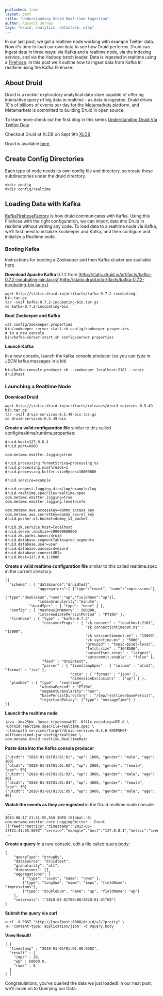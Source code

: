 ```yaml
---
published: true
layout: post
title: "Understanding Druid Real-time Ingestion"
author: Russell Jurney
tags: "druid, analytics, datastore, olap"
---
```


In our last post, we got a realtime node working with example Twitter data. Now it's time to load our own data to see how Druid performs. Druid can ingest data in three ways: via Kafka and a realtime node, via the indexing service, and via the Hadoop batch loader. Data is ingested in realtime using a [Firehose](https://github.com/metamx/druid/wiki/Firehose). In this post we'll outline how to ingest data from Kafka in realtime using the Kafka Firehose.

## About Druid ##
Druid is a rockin' exploratory analytical data store capable of offering interactive query of big data in realtime - as data is ingested. Druid drives 10's of billions of events per day for the [Metamarkets](www.metamarkets.com) platform, and Metamarkets is committed to building Druid in open source.

To learn more check out the first blog in this series [Understanding Druid Via Twitter Data](http://druid.io/blog/2013/08/06/twitter-tutorial.html)

Checkout Druid at XLDB on Sept 9th [XLDB](https://conf-slac.stanford.edu/xldb-2013/tutorials#amC)

Druid is available [here](https://github.com/metamx/druid).

## Create Config Directories ##
Each type of node needs its own config file and directory, so create these subdirectories under the druid directory.

    mkdir config
    mkdir config/realtime

## Loading Data with Kafka ##

[KafkaFirehoseFactory](https://github.com/metamx/druid/blob/master/realtime/src/main/java/com/metamx/druid/realtime/firehose/KafkaFirehoseFactory.java) is how druid communicates with Kafka. Using this Firehose with the right configuration, we can import data into Druid in realtime without writing any code. To load data to a realtime node via Kafka, we'll first need to initialize Zookeeper and Kafka, and then configure and initialize a Realtime node.

### Booting Kafka ###

Instructions for booting a Zookeeper and then Kafka cluster are available [here](http://kafka.apache.org/07/quickstart.html).

**Download Apache Kafka** 0.7.2 from [http://static.druid.io/artifacts/kafka-0.7.2-incubating-bin.tar.gz](http://static.druid.io/artifacts/kafka-0.7.2-incubating-bin.tar.gz)


    wget http://static.druid.io/artifacts/kafka-0.7.2-incubating-bin.tar.gz
    tar -xvzf kafka-0.7.2-incubating-bin.tar.gz
    cd kafka-0.7.2-incubating-bin

**Boot Zookeeper and Kafka**

    cat config/zookeeper.properties
    bin/zookeeper-server-start.sh config/zookeeper.properties
    # in a new console
    bin/kafka-server-start.sh config/server.properties

**Launch Kafka**

In a new console, launch the kafka console producer (so you can type in JSON kafka messages in a bit)

    bin/kafka-console-producer.sh --zookeeper localhost:2181 --topic druidtest

### Launching a Realtime Node

**Download Druid**


    wget http://static.druid.io/artifacts/releases/druid-services-0.5.49-bin.tar.gz
    tar -xvzf druid-services-0.5.49-bin.tar.gz
    cd druid-services-0.5.49-bin

**Create a valid configuration file** similar to this called config/realtime/runtime.properties:

    druid.host=127.0.0.1
    druid.port=8080

    com.metamx.emitter.logging=true

    druid.processing.formatString=processing_%s
    druid.processing.numThreads=1
    druid.processing.buffer.sizeBytes=10000000

    druid.service=example

    druid.request.logging.dir=/tmp/example/log
    druid.realtime.specFile=realtime.spec
    com.metamx.emitter.logging=true
    com.metamx.emitter.logging.level=info

    com.metamx.aws.accessKey=dummy_access_key
    com.metamx.aws.secretKey=dummy_secret_key
    druid.pusher.s3.bucket=dummy_s3_bucket

    druid.zk.service.host=localhost
    druid.server.maxSize=300000000000
    druid.zk.paths.base=/druid
    druid.database.segmentTable=prod_segments
    druid.database.user=user
    druid.database.password=diurd
    druid.database.connectURI=
    druid.host=127.0.0.1:8080


**Create a valid realtime configuration file** similar to this called realtime.spec in the current directory:


    [{
      "schema" : { "dataSource":"druidtest",
                   "aggregators":[ {"type":"count", "name":"impressions"},
                                      {"type":"doubleSum","name":"wp","fieldName":"wp"}],
                   "indexGranularity":"minute",
               "shardSpec" : { "type": "none" } },
      "config" : { "maxRowsInMemory" : 500000,
                   "intermediatePersistPeriod" : "PT10m" },
      "firehose" : { "type" : "kafka-0.7.2",
                     "consumerProps" : { "zk.connect" : "localhost:2181",
                                         "zk.connectiontimeout.ms" : "15000",
                                         "zk.sessiontimeout.ms" : "15000",
                                         "zk.synctime.ms" : "5000",
                                         "groupid" : "topic-pixel-local",
                                         "fetch.size" : "1048586",
                                         "autooffset.reset" : "largest",
                                         "autocommit.enable" : "false" },
                     "feed" : "druidtest",
                     "parser" : { "timestampSpec" : { "column" : "utcdt", "format" : "iso" },
                                  "data" : { "format" : "json" },
                                  "dimensionExclusions" : ["wp"] } },
      "plumber" : { "type" : "realtime",
                    "windowPeriod" : "PT10m",
                    "segmentGranularity":"hour",
                    "basePersistDirectory" : "/tmp/realtime/basePersist",
                    "rejectionPolicy": {"type": "messageTime"} }
    }]

**Launch the realtime node**


    java -Xmx256m -Duser.timezone=UTC -Dfile.encoding=UTF-8 \
    -Ddruid.realtime.specFile=realtime.spec \
    -classpath services/target/druid-services-0.5.6-SNAPSHOT-selfcontained.jar:config/realtime \
    com.metamx.druid.realtime.RealtimeMain

**Paste data into the Kafka console producer**


    {"utcdt": "2010-01-01T01:01:01", "wp": 1000, "gender": "male", "age": 100}
    {"utcdt": "2010-01-01T01:01:02", "wp": 2000, "gender": "female", "age": 50}
    {"utcdt": "2010-01-01T01:01:03", "wp": 3000, "gender": "male", "age": 20}
    {"utcdt": "2010-01-01T01:01:04", "wp": 4000, "gender": "female", "age": 30}
    {"utcdt": "2010-01-01T01:01:05", "wp": 5000, "gender": "male", "age": 40}
    
**Watch the events as they are ingested** in the Druid realtime node console

    ...
    2013-06-17 21:41:55,569 INFO [Global--0] com.metamx.emitter.core.LoggingEmitter - Event [{"feed":"metrics","timestamp":"2013-06-17T21:41:55.569Z","service":"example","host":"127.0.0.1","metric":"events/processed","value":5,"user2":"druidtest"}]
    ...

**Create a query**
In a new console, edit a file called query.body:


    {
        "queryType": "groupBy",
        "dataSource": "druidtest",
        "granularity": "all",
        "dimensions": [],
        "aggregations": [
            { "type": "count", "name": "rows" },
            {"type": "longSum", "name": "imps", "fieldName": "impressions"},
            {"type": "doubleSum", "name": "wp", "fieldName": "wp"}
        ],
        "intervals": ["2010-01-01T00:00/2020-01-01T00"]
    }

**Submit the query via curl**


    curl -X POST "http://localhost:8080/druid/v2/?pretty" \
    -H 'content-type: application/json' -d @query.body

**View Result!**


    [ {
      "timestamp" : "2010-01-01T01:01:00.000Z",
      "result" : {
        "imps" : 20,
        "wp" : 60000.0,
        "rows" : 5
      }
    } ]

Congratulations, you've queried the data we just loaded! In our next post, we'll move on to Querying our Data.